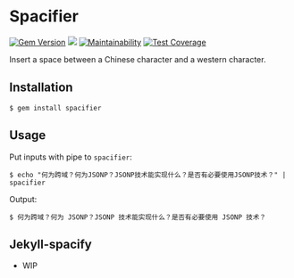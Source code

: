 # Spacifier

[![Gem Version](https://badge.fury.io/rb/spacifier.svg)](https://badge.fury.io/rb/spacifier)
[![](https://api.travis-ci.org/crispgm/spacifier.svg)](https://travis-ci.org/crispgm/spacifier)
[![Maintainability](https://api.codeclimate.com/v1/badges/6d1485b9aa480724d848/maintainability)](https://codeclimate.com/github/crispgm/spacifier/maintainability)
[![Test Coverage](https://api.codeclimate.com/v1/badges/6d1485b9aa480724d848/test_coverage)](https://codeclimate.com/github/crispgm/spacifier/test_coverage)

Insert a space between a Chinese character and a western character.

## Installation

```
$ gem install spacifier
```

## Usage

Put inputs with pipe to `spacifier`:

```
$ echo "何为跨域？何为JSONP？JSONP技术能实现什么？是否有必要使用JSONP技术？" | spacifier
```

Output:

```
$ 何为跨域？何为 JSONP？JSONP 技术能实现什么？是否有必要使用 JSONP 技术？
```

## Jekyll-spacify

* WIP
